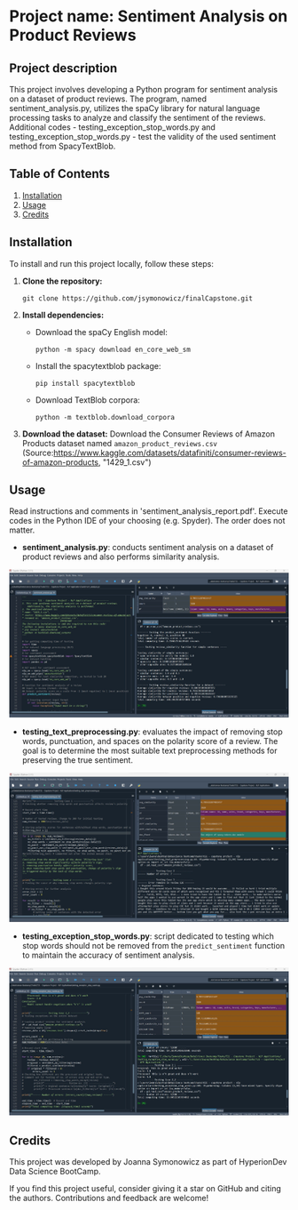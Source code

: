 # Project name: Sentiment Analysis on Product Reviews

## Project description

This project involves developing a Python program for sentiment analysis on a dataset of product reviews. The program, named sentiment_analysis.py, utilizes the spaCy library for natural language processing tasks to analyze and classify the sentiment of the reviews.
Additional codes - testing_exception_stop_words.py and testing_exception_stop_words.py - test the validity of the used sentiment method from SpacyTextBlob.

## Table of Contents
1. [Installation](#installation)
2. [Usage](#usage)
3. [Credits](#credits)

## Installation

To install and run this project locally, follow these steps:

1. **Clone the repository:**
   ```
   git clone https://github.com/jsymonowicz/finalCapstone.git
   ```

2. **Install dependencies:**
   - Download the spaCy English model:
     ```
     python -m spacy download en_core_web_sm
     ```
   - Install the spacytextblob package:
     ```
     pip install spacytextblob
     ```
   - Download TextBlob corpora:
     ```
     python -m textblob.download_corpora
     ```

3. **Download the dataset:**
   Download the Consumer Reviews of Amazon Products dataset named `amazon_product_reviews.csv` (Source:https://www.kaggle.com/datasets/datafiniti/consumer-reviews-of-amazon-products, "1429_1.csv")

## Usage

Read instructions and comments in 'sentiment_analysis_report.pdf'.
Execute codes in the Python IDE of your choosing (e.g. Spyder). The order does not matter.

- **sentiment_analysis.py**: conducts sentiment analysis on a dataset of product reviews and also performs similarity analysis.
  
![Screenshot 1](sentiment_analysis_screenshot.jpg)
  
- **testing_text_preprocessing.py**: evaluates the impact of removing stop words, punctuation, and spaces on the polarity score of a review. The goal is to determine the most suitable text preprocessing methods for preserving the true sentiment.
  
![Screenshot 2](testing_text_preprocessing_screenshot.jpg)

- **testing_exception_stop_words.py**: script dedicated to testing which stop words should not be removed from the `predict_sentiment` function to maintain the accuracy of sentiment analysis.
  
![Screenshot 3](testing_exception_stop_words_screenshot.jpg)
## Credits

This project was developed by Joanna Symonowicz as part of HyperionDev Data Science BootCamp.

If you find this project useful, consider giving it a star on GitHub and citing the authors. Contributions and feedback are welcome!
